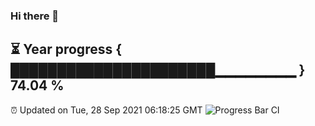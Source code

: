 ### Hi there 👋
⏳ Year progress { ██████████████████████▁▁▁▁▁▁▁▁ } 74.04 %
---
⏰ Updated on Tue, 28 Sep 2021 06:18:25 GMT
![Progress Bar CI](https://github.com/liununu/liununu/workflows/Progress%20Bar%20CI/badge.svg)
